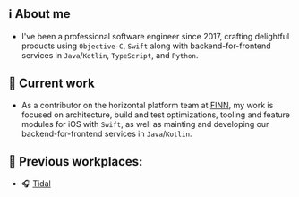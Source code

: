 ## ℹ️ About me
- I've been a professional software engineer since 2017, crafting delightful products using `Objective-C`, `Swift` along with backend-for-frontend services in `Java`/`Kotlin`, `TypeScript`, and `Python`.

## 💼 Current work
 - As a contributor on the horizontal platform team at [FINN](https://www.finn.no), my work is focused on architecture, build and test optimizations, tooling and feature modules for iOS with `Swift`, as well as mainting and developing our backend-for-frontend services in `Java`/`Kotlin`.

## 📁 Previous workplaces: 
- 🎧 [Tidal](https://tidal.com)
